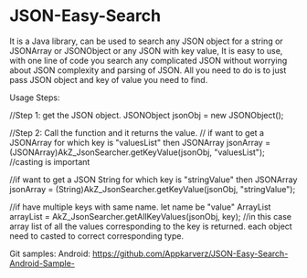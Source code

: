# JSON-Easy-Search
It is a Java library, can be used to search any JSON object for a string or JSONArray or JSONObject or any JSON with key value, It is easy to use, with one line of code you search any complicated JSON without worrying about JSON complexity and parsing of JSON. All you need to do is to just pass JSON object and key of value you need to find.

Usage Steps:

//Step 1: get the JSON object.
JSONObject jsonObj = new JSONObject();

//Step 2: Call the function and it returns the value.
// if want to get a JSONArray for which key is "valuesList" then 
JSONArray jsonArray = (JSONArray)AkZ_JsonSearcher.getKeyValue(jsonObj, "valuesList");
//casting is important 

//if want to get a JSON String for which key is "stringValue" then 
JSONArray jsonArray = (String)AkZ_JsonSearcher.getKeyValue(jsonObj, "stringValue");

//if have multiple keys with same name. let name be "value" 
 ArrayList<Object> arrayList = AkZ_JsonSearcher.getAllKeyValues(jsonObj, key);
//in this case array list of all the values corresponding to the key is returned. each object need to casted to correct corresponding type.

Git samples:
Android: https://github.com/Appkarverz/JSON-Easy-Search-Android-Sample-